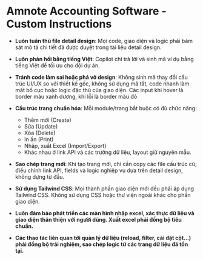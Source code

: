 # Amnote Accounting Software - Custom Instructions

- **Luôn tuân thủ file detail design**: Mọi code, giao diện và logic phải bám sát mô tả chi tiết đã được duyệt trong tài liệu detail design.

- **Luôn phản hồi bằng tiếng Việt**: Copilot chỉ trả lời và sinh mã ví dụ bằng tiếng Việt để tối ưu cho đội dự án.

- **Tránh code làm sai hoặc phá vỡ design**: Không sinh mã thay đổi cấu trúc UI/UX so với thiết kế gốc, không sử dụng mã tắt, code nhanh làm mất bố cục hoặc logic đặc thù của giao diện.
Các input khi hover là border màu xanh dương, khi lỗi là border màu đỏ

- **Cấu trúc trang chuẩn hóa**: Mỗi module/trang bắt buộc có đủ chức năng:
  - Thêm mới (Create)
  - Sửa (Update)
  - Xóa (Delete)
  - In ấn (Print)
  - Nhập, xuất Excel (Import/Export)
  - Khác nhau ở link API và các trường dữ liệu, layout giữ nguyên mẫu.

- **Sao chép trang mới**: Khi tạo trang mới, chỉ cần copy các file cấu trúc cũ; điều chỉnh link API, fields và logic nghiệp vụ dựa trên detail design, không dựng từ đầu.

- **Sử dụng Tailwind CSS**: Mọi thành phần giao diện mới đều phải áp dụng Tailwind CSS. Không sử dụng CSS hoặc thư viện ngoài khác cho phần giao diện.

- **Luôn đảm bảo phát triển các màn hình nhập excel, xác thực dữ liệu và giao diện thân thiện với người dùng. Xuất excel phải đồng bộ tiêu chuẩn.**

- **Các thao tác liên quan tới quản lý dữ liệu (reload, filter, cài đặt cột...) phải đồng bộ trải nghiệm, sao chép logic từ các trang dữ liệu đã tồn tại.**